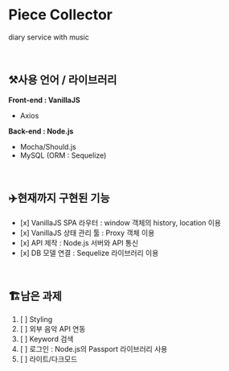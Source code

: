 <h1>Piece Collector</h1>

<p>diary service with music</p>
<br>

<h2>⚒사용 언어 / 라이브러리</h2>
<p><b>Front-end : VanillaJS</b></p>
<ul>
  <li>Axios</li>
</ul>
<p><b>Back-end : Node.js</b></p>
<ul>
  <li>Mocha/Should.js</li>
  <li>MySQL (ORM : Sequelize)</li>
</ul>
<br>

<h2>✈️현재까지 구현된 기능</h2>
<ul>
  <li>[x] VanillaJS SPA 라우터 : window 객체의 history, location 이용</li>
  <li>[x] VanillaJS 상태 관리 툴 : Proxy 객체 이용</li>
  <li>[x] API 제작 : Node.js 서버와 API 통신</li>
  <li>[x] DB 모델 연결 : Sequelize 라이브러리 이용</li>
</ul>
<br>

<h2>🏗남은 과제</h2>
<ol>
  <li>[ ] Styling</li>
  <li>[ ] 외부 음악 API 연동</li>
  <li>[ ] Keyword 검색</li>
  <li>[ ] 로그인 : Node.js의 Passport 라이브러리 사용</li>
  <li>[ ] 라이트/다크모드</li>
</ol>
<p>
